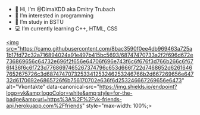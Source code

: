 - 👋 Hi, I’m @DimaXDD aka Dmitry Trubach
- 👀 I’m interested in programming
- 🌱 I’m study in BSTU
- 💻 I’m currently learning C++, HTML, CSS

<a href="https://vk.com/dimooon_xdd" rel="nofollow" target="_blank"><img src="https://camo.githubusercontent.com/8bac3590f0ee4db969463a725a1b17fd72c32a716894024a91e497b415bc5693/68747470733a2f2f696d672e736869656c64732e696f2f656e64706f696e743f6c6f676f3d766b266c6f676f436f6c6f723d7768697465267374796c653d666f722d7468652d62616467652675726c3d6874747073253341253246253246766b2d667269656e64732d6170692e6865726f6b756170702e636f6d253246667269656e6473" alt="Vkontakte" data-canonical-src="https://img.shields.io/endpoint?logo=vk&amp;logoColor=white&amp;style=for-the-badge&amp;url=https%3A%2F%2Fvk-friends-api.herokuapp.com%2Ffriends" style="max-width: 100%;></a>
